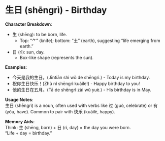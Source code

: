 # **生日 (shēngrì) - Birthday**

**Character Breakdown**:  
- 生 (shēng): to be born, life.
  - Top: “⺈” (knife); bottom: “土” (earth), suggesting “life emerging from earth.”  
- 日 (rì): sun, day.
  - Box-like shape (represents the sun).

**Examples**:  
- 今天是我的生日。(Jīntiān shì wǒ de shēngrì.) - Today is my birthday.  
- 祝你生日快乐！(Zhù nǐ shēngrì kuàilè!) - Happy birthday to you!  
- 他的生日在五月。(Tā de shēngrì zài wǔ yuè.) - His birthday is in May.

**Usage Notes**:  
生日 (shēngrì) is a noun, often used with verbs like 过 (guò, celebrate) or 有 (yǒu, have). Common to pair with 快乐 (kuàilè, happy).

**Memory Aids**:  
Think: 生 (shēng, born) + 日 (rì, day) = the day you were born.  
“Life + day = birthday.”